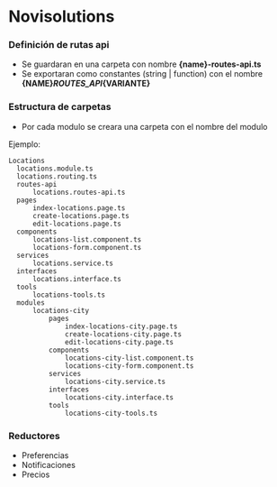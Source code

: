 # Novisolutions
### Definición de rutas api
 - Se guardaran en una carpeta con nombre **{name}-routes-api.ts**  
 - Se exportaran como constantes (string | function) con el nombre **{NAME}_ROUTES_API_{VARIANTE}**

### Estructura de carpetas
- Por cada modulo se creara una carpeta con el nombre del modulo

Ejemplo: 

    Locations
      locations.module.ts
      locations.routing.ts
      routes-api
          locations.routes-api.ts
      pages
          index-locations.page.ts
          create-locations.page.ts
          edit-locations.page.ts
      components
          locations-list.component.ts
          locations-form.component.ts
      services
          locations.service.ts
      interfaces
          locations.interface.ts
      tools
          locations-tools.ts
      modules
          locations-city
              pages
                  index-locations-city.page.ts
                  create-locations-city.page.ts
                  edit-locations-city.page.ts
              components
                  locations-city-list.component.ts
                  locations-city-form.component.ts
              services
                  locations-city.service.ts
              interfaces
                  locations-city.interface.ts
              tools
                  locations-city-tools.ts


### Reductores
  
  - Preferencias
  - Notificaciones  
  - Precios
  